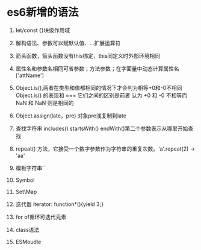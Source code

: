 # es6新增的语法

1. let/const {}块级作用域
2. 解构语法、参数可以赋默认值、...扩展运算符
3. 箭头函数，箭头函数没有this绑定，this同定义时外部环境相同
4. 属性名和参数名相同可省参数；方法参数；在字面量中动态计算属性名['attName']

5. Object.is(),两者在类型和值都相同的情况下才会判为相等+0和-0不相同 Object.is() 的表现和 === 它们之间的区别是前者 认为 +0 和 -0 不相等而 NaN 和 NaN 则是相同的
6. Object.assign(late，pre)  对象pre浅复制到late
7. 查找字符串 includes() startsWith() endWith()第二个参数表示从哪里开始查找
8.  repeat() 方法，它接受一个数字参数作为字符串的重复次数。'a'.repeat(2) -> 'aa'
9. 模板字符串``
10. Symbol
11. Set\Map
12. 迭代器 iterator: function*(){yield 3;}
13. for of循环可迭代元素
14. class语法
15. ESMoudle
